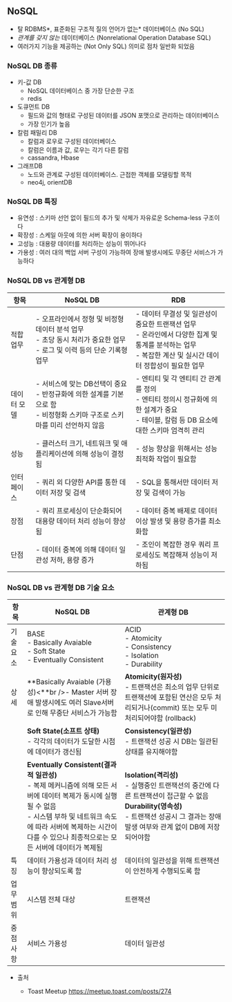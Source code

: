 ## NoSQL

- 탈 RDBMS*, 표준화된 구조적 질의 언어가 없는* 데이터베이스 (No SQL) 
- *관계를 갖지 않는* 데이터베이스 (Nonrelational Operation Database SQL)
- 여러가지 기능을 제공하는 (Not Only SQL) 의미로 점차 일반화 되었음



### NoSQL DB 종류

- 키-값 DB
  - NoSQL 데이터베이스 중 가장 단순한 구조
  - redis
- 도큐먼트 DB
  - 필드와 값의 형태로 구성된 데이터를 JSON 포맷으로 관리하는 데이터베이스
  - 가장 인기가 높음
- 칼럼 패밀리 DB
  - 칼럼과 로우로 구성된 데이터베이스 
  - 칼럼은 이름과 값, 로우는 각기 다른 칼럼
  - cassandra, Hbase
- 그래프DB
  - 노드와 관계로 구성된 데이터베이스. 근접한 객체를 모델링할 목적
  - neo4j, orientDB

### NoSQL DB 특징

- 유연성 : 스키마 선언 없이 필드의 추가 및 삭제가 자유로운 Schema-less 구조이다
- 확장성 : 스케일 아웃에 의한 서버 확장이 용이하다
- 고성능 : 대용량 데이터를 처리하는 성능이 뛰어나다
- 가용성 : 여러 대의 백업 서버 구성이 가능하여 장애 발생시에도 무중단 서비스가 가능하다



### NoSQL DB vs 관계형 DB

| 항목        | NoSQL DB                                                     | RDB                                                          |
| ----------- | ------------------------------------------------------------ | ------------------------------------------------------------ |
| 적합 업무   | - 오프라인에서 정형 및 비정형 데이터 분석 업무<br />- 초당 동시 처리가 중요한 업무<br />- 로그 및 이력 등의 단순 기록형 업무 | - 데이터 무결성 및 일관성이 중요한 트랜잭션 업무<br />- 온라인에서 다양한 집계 및 통계를 분석하는 업무<br />- 복잡한 계산 및 실시간 데이터 정합성이 필요한 업무 |
| 데이터 모델 | - 서비스에 맞는 DB선택이 중요<br />- 반정규화에 의한 설계를 기본으로 함 <br />- 비정형화 스키마 구조로 스키마를 미리 선언하지 않음 | - 엔티티 및 각 엔티티 간 관계를 정의<br />- 엔티티 정의시 정규화에 의한 설계가 중요<br />- 테이블, 칼럼 등 DB 요소에 대한 스키마 엄격히 관리 |
| 성능        | - 클러스터 크기, 네트워크 및 애플리케이션에 의해 성능이 결정됨 | - 성능 향상을 위해서는 성능 최적화 작업이 필요함             |
| 인터페이스  | - 쿼리 외 다양한 API를 통한 데이터 저장 및 검색              | - SQL을 통해서만 데이터 저장 및 검색이 가능                  |
| 장점        | - 쿼리 프로세싱이 단순화되어 대용량 데이터 처리 성능이 향상됨 | - 데이터 중복 배제로 데이터 이상 발생 및 용량 증가를 최소화함 |
| 단점        | - 데이터 중복에 의해 데이터 일관성 저하, 용량 증가           | - 조인이 복잡한 경우 쿼리 프로세싱도 복잡해져 성능이 저하됨  |



### NoSQL DB vs 관계형 DB 기술 요소

| 항목      | NoSQL DB                                                     | 관계형 DB                                                    |
| --------- | ------------------------------------------------------------ | ------------------------------------------------------------ |
| 기술요소  | BASE<br />- Basically Avaiable<br />- Soft State<br />- Eventually Consistent | ACID<br />- Atomicity<br />- Consistency<br />- Isolation<br />- Durability |
| 상세      | **Basically Avaiable (가용성)<**br />- Master 서버 장애 발생시에도 여러 Slave서버로 인해 무중단 서비스가 가능함 | **Atomicity(원자성)**<br />- 트랜잭션은 최소의 업무 단위로 트랜잭션에 포함된 연산은 모두 처리되거나(commit) 또는 모두 미처리되어야함 (rollback) |
|           | **Soft State(소프트 상태)<br />**- 각각의 데이터가 도달한 시점에 데이터가 갱신됨 | **Consistency(일관성)**<br />- 트랜잭션 성공 시 DB는 일관된 상태를 유지해야함 |
|           | **Eventually Consistent(결과적 일관성)**<br />- 복제 메커니즘에 의해 모든 서버에 데이터 복제가 동시에 실행될 수 없음 <br />- 시스템 부하 및 네트워크 속도에 따라 서버에 복제하는 시간이 다를 수 있으나 최종적으로는 모든 서버에 데이터가 복제됨 | **Isolation(격리성)**<br />- 실행중인 트랜잭션의 중간에 다른 트랜잭션이 접근할 수 없음<br />**Durability(영속성)**<br />- 트랜잭션 성공시 그 결과는 장애 발생 여부와 관계 없이 DB에 저장되어야함 |
| 특징      | 데이터 가용성과 데이터 처리 성능이 향상되도록 함             | 데이터의 일관성을 위해 트랜잭션이 안전하게 수행되도록 함     |
| 업무 범위 | 시스템 전체 대상                                             | 트랜잭션                                                     |
| 중점사항  | 서비스 가용성                                                | 데이터 일관성                                                |



- 출처 

  - Toast Meetup https://meetup.toast.com/posts/274

  